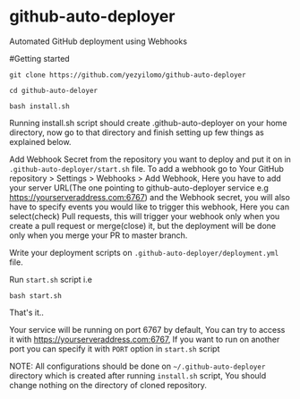 # github-auto-deployer
Automated GitHub deployment using Webhooks

#Getting started

`git clone https://github.com/yezyilomo/github-auto-deployer`

`cd github-auto-deloyer`

`bash install.sh`

Running install.sh script should create .github-auto-deployer on your home directory, now go to that directory and finish setting up few things as explained below.

Add Webhook Secret from the repository you want to deploy and put it on <Your Webhook Secret> in `.github-auto-deployer/start.sh` file. To add a webhook go to Your GitHub repository > Settings > Webhooks > Add Webhook, Here you have to add your server URL(The one pointing to github-auto-deployer service e.g https://yourserveraddress.com:6767) and the Webhook secret, you will also have to specify events you would like to trigger this webhook, Here you can select(check) Pull requests, this will trigger your webhook only when you create a pull request or merge(close) it, but the deployment will be done only when you merge your PR to master branch.

Write your deployment scripts on `.github-auto-deployer/deployment.yml` file.

Run `start.sh` script i.e

`bash start.sh`

That's it..

Your service will be running on port 6767 by default, You can try to access it with https://yourserveraddress.com:6767, If you want to run on another port you can specify it with `PORT` option in `start.sh` script

NOTE: All configurations should be done on `~/.github-auto-deployer` directory which is created after running `install.sh` script, You should change nothing on the directory of cloned repository.